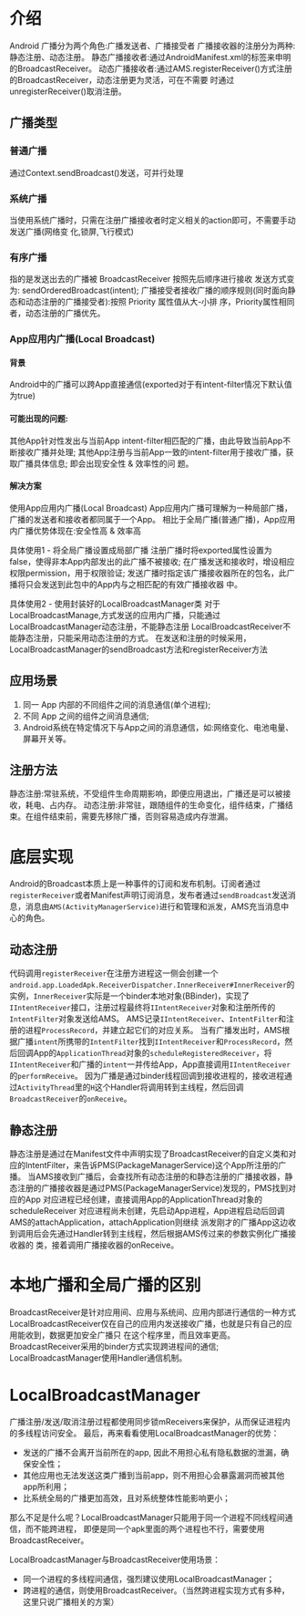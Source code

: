 # 介绍
Android 广播分为两个角色:广播发送者、广播接受者
广播接收器的注册分为两种:静态注册、动态注册。
静态广播接收者:通过AndroidManifest.xml的标签来申明的BroadcastReceiver。
动态广播接收者:通过AMS.registerReceiver()方式注册的BroadcastReceiver，动态注册更为灵活，可在不需要 时通过unregisterReceiver()取消注册。
## 广播类型
### 普通广播
通过Context.sendBroadcast()发送，可并行处理
### 系统广播
当使用系统广播时，只需在注册广播接收者时定义相关的action即可，不需要手动发送广播(网络变 化,锁屏,飞行模式)
### 有序广播
指的是发送出去的广播被 BroadcastReceiver 按照先后顺序进行接收 发送方式变为: sendOrderedBroadcast(intent);
广播接受者接收广播的顺序规则(同时面向静态和动态注册的广播接受者):按照 Priority 属性值从大-小排 序，Priority属性相同者，动态注册的广播优先。
### App应用内广播(Local Broadcast)
#### 背景 
Android中的广播可以跨App直接通信(exported对于有intent-filter情况下默认值为true)
#### 可能出现的问题:
其他App针对性发出与当前App intent-filter相匹配的广播，由此导致当前App不断接收广播并处理;
其他App注册与当前App一致的intent-filter用于接收广播，获取广播具体信息; 即会出现安全性 & 效率性的问 题。
#### 解决方案 
使用App应用内广播(Local Broadcast) App应用内广播可理解为一种局部广播，广播的发送者和接收者都同属于一个App。
相比于全局广播(普通广播)，App应用内广播优势体现在:安全性高 & 效率高

具体使用1 - 将全局广播设置成局部广播
注册广播时将exported属性设置为false，使得非本App内部发出的此广播不被接收; 在广播发送和接收时，增设相应权限permission，用于权限验证;
发送广播时指定该广播接收器所在的包名，此广播将只会发送到此包中的App内与之相匹配的有效广播接收器 中。

具体使用2 - 使用封装好的LocalBroadcastManager类 
对于LocalBroadcastManage,方式发送的应用内广播，只能通过LocalBroadcastManager动态注册，不能静态注册
LocalBroadcastReceiver不能静态注册，只能采用动态注册的方式。
在发送和注册的时候采用，LocalBroadcastManager的sendBroadcast方法和registerReceiver方法
## 应用场景
1. 同一 App 内部的不同组件之间的消息通信(单个进程);  
2. 不同 App 之间的组件之间消息通信; 
3. Android系统在特定情况下与App之间的消息通信，如:网络变化、电池电量、屏幕开关等。
## 注册方法
静态注册:常驻系统，不受组件生命周期影响，即便应用退出，广播还是可以被接收，耗电、占内存。
动态注册:非常驻，跟随组件的生命变化，组件结束，广播结束。在组件结束前，需要先移除广播，否则容易造成内存泄漏。

# 底层实现
Android的Broadcast本质上是一种事件的订阅和发布机制。订阅者通过`registerReceiver`或者Manifest声明订阅消息，发布者通过`sendBroadcast`发送消息，消息由`AMS(ActivityManagerService)`进行和管理和派发，AMS充当消息中心的角色。
## 动态注册
代码调用`registerReceiver`在注册方进程这一侧会创建一个`android.app.LoadedApk.ReceiverDispatcher.InnerReceiver#InnerReceiver`的实例，`InnerReceiver`实际是一个binder本地对象(BBinder)，实现了`IIntentReceiver`接口，注册过程最终将`IIntentReceiver`对象和注册所传的`IntentFilter`对象发送给AMS。 AMS记录`IIntentReceiver`、`IntentFilter`和注册的进程`ProcessRecord`，并建立起它们的对应关系。
当有广播发出时，AMS根据广播`intent`所携带的`IntentFilter`找到`IIntentReceiver`和`ProcessRecord`，然后回调App的`ApplicationThread`对象的`scheduleRegisteredReceiver`，将`IIntentReceiver`和广播的`intent`一并传给App，App直接调用`IIntentReceiver`的`performReceive`。
因为广播是通过binder线程回调到接收进程的，接收进程通过`ActivityThread`里的`H`这个Handler将调用转到主线程，然后回调`BroadcastReceiver`的`onReceive`。
## 静态注册
静态注册是通过在Manifest文件中声明实现了BroadcastReceiver的自定义类和对应的IntentFilter，来告诉PMS(PackageManagerService)这个App所注册的广播。 
当AMS接收到广播后，会查找所有动态注册的和静态注册的广播接收器，静态注册的广播接收器是通过PMS(PackageManagerService)发现的，PMS找到对应的App
对应进程已经创建，直接调用App的ApplicationThread对象的scheduleReceiver
对应进程尚未创建，先启动App进程，App进程启动后回调AMS的attachApplication，attachApplication则继续 派发刚才的广播App这边收到调用后会先通过Handler转到主线程，然后根据AMS传过来的参数实例化广播接收器的 类，接着调用广播接收器的onReceive。
# 本地广播和全局广播的区别
BroadcastReceiver是针对应用间、应用与系统间、应用内部进行通信的一种方式
LocalBroadcastReceiver仅在自己的应用内发送接收广播，也就是只有自己的应用能收到，数据更加安全广播只 在这个程序里，而且效率更高。
BroadcastReceiver采用的binder方式实现跨进程间的通信;
LocalBroadcastManager使用Handler通信机制。
# LocalBroadcastManager
广播注册/发送/取消注册过程都使用同步锁mReceivers来保护，从而保证进程内的多线程访问安全。 最后，再来看看使用LocalBroadcastManager的优势：

-   发送的广播不会离开当前所在的app, 因此不用担心私有隐私数据的泄漏，确保安全性；
-   其他应用也无法发送这类广播到当前app，则不用担心会暴露漏洞而被其他app所利用；
-   比系统全局的广播更加高效，且对系统整体性能影响更小；

那么不足是什么呢？LocalBroadcastManager只能用于同一个进程不同线程间通信，而不能跨进程， 即便是同一个apk里面的两个进程也不行，需要使用BroadcastReceiver。

LocalBroadcastManager与BroadcastReceiver使用场景：

-   同一个进程的多线程间通信，强烈建议使用LocalBroadcastManager；
-   跨进程的通信，则使用BroadcastReceiver。（当然跨进程实现方式有多种，这里只说广播相关的方案）













